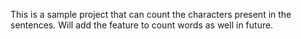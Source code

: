 This is a sample project that can count the characters present in the sentences.
Will add the feature to count words as well in future.

